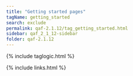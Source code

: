 ```yaml
---
title: "Getting started pages"
tagName: getting_started
search: exclude
permalink: qaf-2.1.12/tag_getting_started.html
sidebar: qaf_2_1_12-sidebar
folder: qaf-2.1.12
---
```

{% include taglogic.html %}

{% include links.html %}
